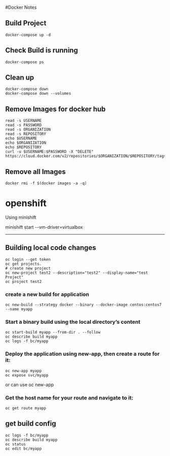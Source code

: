 #Docker Notes

## Build Project

```console
docker-compose up -d
```
## Check Build is running

```console
docker-compose ps
```

## Clean up 

```console
docker-compose down
docker-compose down --volumes
```

## Remove Images for docker hub
```console
read -s USERNAME
read -s PASSWORD
read -s ORGANIZATION
read -s REPOSITORY
echo $USERNAME
echo $ORGANIZATION
echo $REPOSITORY
curl -u $USERNAME:$PASSWORD -X "DELETE" https://cloud.docker.com/v2/repositories/$ORGANIZATION/$REPOSITORY/tags/$TAG/
```

## Remove all Images


```console
docker rmi -f $(docker images -a -q)
```

# openshift 

Using minishift

minishift start --vm-driver=virtualbox

----

## Building local code changes

```console
oc login --get token
oc get projects.
# create new project 
oc new-project test2 --description="test2" --display-name="test Project"
oc project test2
```


### create a new build for application

```console
oc new-build --strategy docker --binary --docker-image centos:centos7 --name myapp
```

### Start a binary build using the local directory’s content

```console
oc start-build myapp --from-dir . --follow
oc describe build myapp
oc logs -f bc/myapp
```

### Deploy the application using new-app, then create a route for it:

```console
oc new-app myapp
oc expose svc/myapp
```
or can use oc new-app 

### Get the host name for your route and navigate to it:

```console
oc get route myapp
```
## get build config
```console 
oc logs -f bc/myapp
oc describe build myapp
oc status
oc edit bc/myapp
```
